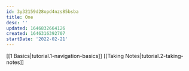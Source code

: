 ```yaml
---
id: 3y32159d28opd4nzs85bsba
title: One
desc: ''
updated: 1646832664126
created: 1646316392707
startDate: '2022-02-21'
---
```


[[1 Basics|tutorial.1-navigation-basics]]
[[Taking Notes|tutorial.2-taking-notes]]
